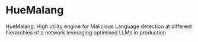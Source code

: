 # HueMalang
HueMalang: High utility engine for Malicious Language detection at different hierarchies of a network leveraging optimised LLMs in production 

